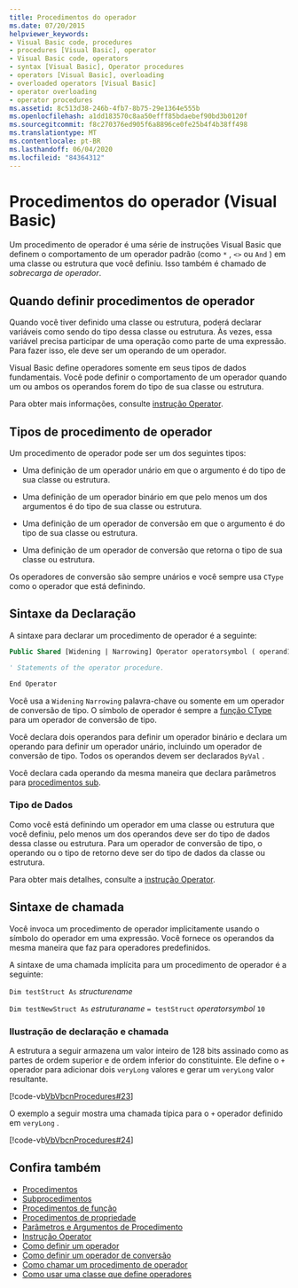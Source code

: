 ```yaml
---
title: Procedimentos do operador
ms.date: 07/20/2015
helpviewer_keywords:
- Visual Basic code, procedures
- procedures [Visual Basic], operator
- Visual Basic code, operators
- syntax [Visual Basic], Operator procedures
- operators [Visual Basic], overloading
- overloaded operators [Visual Basic]
- operator overloading
- operator procedures
ms.assetid: 8c513d38-246b-4fb7-8b75-29e1364e555b
ms.openlocfilehash: a1dd183570c8aa50efff85bdaebef90bd3b0120f
ms.sourcegitcommit: f8c270376ed905f6a8896ce0fe25b4f4b38ff498
ms.translationtype: MT
ms.contentlocale: pt-BR
ms.lasthandoff: 06/04/2020
ms.locfileid: "84364312"
---
```

# <a name="operator-procedures-visual-basic"></a>Procedimentos do operador (Visual Basic)

Um procedimento de operador é uma série de instruções Visual Basic que definem o comportamento de um operador padrão (como `*` , `<>` ou `And` ) em uma classe ou estrutura que você definiu. Isso também é chamado de *sobrecarga de operador*.

## <a name="when-to-define-operator-procedures"></a>Quando definir procedimentos de operador

Quando você tiver definido uma classe ou estrutura, poderá declarar variáveis como sendo do tipo dessa classe ou estrutura. Às vezes, essa variável precisa participar de uma operação como parte de uma expressão. Para fazer isso, ele deve ser um operando de um operador.

Visual Basic define operadores somente em seus tipos de dados fundamentais. Você pode definir o comportamento de um operador quando um ou ambos os operandos forem do tipo de sua classe ou estrutura.

Para obter mais informações, consulte [instrução Operator](../../../language-reference/statements/operator-statement.md).

## <a name="types-of-operator-procedure"></a>Tipos de procedimento de operador

Um procedimento de operador pode ser um dos seguintes tipos:

- Uma definição de um operador unário em que o argumento é do tipo de sua classe ou estrutura.

- Uma definição de um operador binário em que pelo menos um dos argumentos é do tipo de sua classe ou estrutura.

- Uma definição de um operador de conversão em que o argumento é do tipo de sua classe ou estrutura.

- Uma definição de um operador de conversão que retorna o tipo de sua classe ou estrutura.

 Os operadores de conversão são sempre unários e você sempre usa `CType` como o operador que está definindo.

## <a name="declaration-syntax"></a>Sintaxe da Declaração

A sintaxe para declarar um procedimento de operador é a seguinte:

```vb
Public Shared [Widening | Narrowing] Operator operatorsymbol ( operand1 [,  operand2 ]) As datatype

' Statements of the operator procedure.

End Operator
```

Você usa a `Widening` `Narrowing` palavra-chave ou somente em um operador de conversão de tipo. O símbolo de operador é sempre a [função CType](../../../language-reference/functions/ctype-function.md) para um operador de conversão de tipo.

Você declara dois operandos para definir um operador binário e declara um operando para definir um operador unário, incluindo um operador de conversão de tipo. Todos os operandos devem ser declarados `ByVal` .

Você declara cada operando da mesma maneira que declara parâmetros para [procedimentos sub](./sub-procedures.md).

### <a name="data-type"></a>Tipo de Dados

Como você está definindo um operador em uma classe ou estrutura que você definiu, pelo menos um dos operandos deve ser do tipo de dados dessa classe ou estrutura. Para um operador de conversão de tipo, o operando ou o tipo de retorno deve ser do tipo de dados da classe ou estrutura.

Para obter mais detalhes, consulte a [instrução Operator](../../../language-reference/statements/operator-statement.md).

## <a name="calling-syntax"></a>Sintaxe de chamada

Você invoca um procedimento de operador implicitamente usando o símbolo do operador em uma expressão. Você fornece os operandos da mesma maneira que faz para operadores predefinidos.

A sintaxe de uma chamada implícita para um procedimento de operador é a seguinte:

`Dim testStruct As`  *structurename*

`Dim testNewStruct As`  *estruturaname* `= testStruct` *operatorsymbol*      `10`

### <a name="illustration-of-declaration-and-call"></a>Ilustração de declaração e chamada

A estrutura a seguir armazena um valor inteiro de 128 bits assinado como as partes de ordem superior e de ordem inferior do constituinte. Ele define o `+` operador para adicionar dois `veryLong` valores e gerar um `veryLong` valor resultante.

[!code-vb[VbVbcnProcedures#23](~/samples/snippets/visualbasic/VS_Snippets_VBCSharp/VbVbcnProcedures/VB/Class1.vb#23)]

O exemplo a seguir mostra uma chamada típica para o `+` operador definido em `veryLong` .

[!code-vb[VbVbcnProcedures#24](~/samples/snippets/visualbasic/VS_Snippets_VBCSharp/VbVbcnProcedures/VB/Class1.vb#24)]

## <a name="see-also"></a>Confira também

- [Procedimentos](./index.md)
- [Subprocedimentos](./sub-procedures.md)
- [Procedimentos de função](./function-procedures.md)
- [Procedimentos de propriedade](./property-procedures.md)
- [Parâmetros e Argumentos de Procedimento](./procedure-parameters-and-arguments.md)
- [Instrução Operator](../../../language-reference/statements/operator-statement.md)
- [Como definir um operador](./how-to-define-an-operator.md)
- [Como definir um operador de conversão](./how-to-define-a-conversion-operator.md)
- [Como chamar um procedimento de operador](./how-to-call-an-operator-procedure.md)
- [Como usar uma classe que define operadores](./how-to-use-a-class-that-defines-operators.md)
